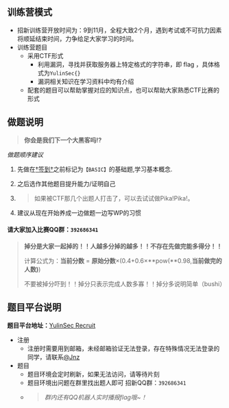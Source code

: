 ## 训练营模式
- 招新训练营开放时间为：9到11月，全程大致2个月，遇到考试或不可抗力因素将顺延结束时间，力争给足大家学习的时间。
- 训练营题目
  - 采用CTF形式
    - 利用漏洞，寻找并获取服务器上特定格式的字符串，即 flag ，具体格式为`YulinSec{}`
    - 漏洞相关知识在学习资料中均有介绍
  - 配套的题目可以帮助掌握对应的知识点，也可以帮助大家熟悉CTF比赛的形式

## 做题说明
> **你会是我们下一个大黑客吗!?**

*做题顺序建议*

1. 先做在[†签到†](https://recruit.yulinsec.cn/#/game/signin)之前标记为`【BASIC】`的基础题,学习基本概念.

2. 之后选作其他题目提升能力/证明自己

3. > 如果被CTF那几个出题人打击了，可以去试试做Pika!Pika!。

5. 建议从现在开始养成一边做题一边写WP的习惯

#### 请大家加入比赛QQ群：`392686341`

> **掉分是大家一起掉的！！人越多分掉的越多！！不存在先做完能多得分！！**
>
> 计算公式为：**当前分数** = **原始分数**×(0.4+0.6×**pow(**0.98,**当前做完的人数)**)
>
> 不要被掉分吓到！！掉分只表示完成人数多寡！！掉分多说明简单（bushi）

## 题目平台说明

**题目平台地址：**[YulinSec Recruit](https://recruit.yulinsec.cn)

- 注册  
    - 注册时需要用到邮箱，未经邮箱验证无法登录，存在特殊情况无法登录的同学，请联系[@Jnz](mailto:ycjunjie@qq.com)
- 题目  
    - 题目环境会定时刷新，如果无法访问，请等待片刻
    - 题目环境出问题在群里找出题人即可
招新QQ群：`392686341`
  - > *群内还有QQ机器人实时播报flag哦~！*